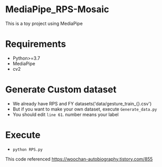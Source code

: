 # MediaPipe_RPS-Mosaic
This is a toy project using MediaPipe

# Requirements
+ Python>=3.7
+ MediaPipe
+ cv2

# Generate Custom dataset
+ We already have RPS and FY datasets('data/gesture_train_{}.csv')
+ But if you want to make your own dataset, execute `Generate_data.py`
+ You should edit `line 61`. number means your label

# Execute
+ `python RPS.py`

This code referenced https://woochan-autobiography.tistory.com/855
